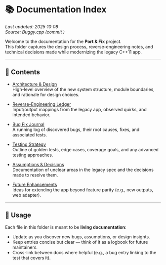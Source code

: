 # 📚 Documentation Index

_Last updated: 2025‑10‑08_  
_Source: Buggy.cpp (commit <hash>)_

Welcome to the documentation for the **Port & Fix** project.  
This folder captures the design process, reverse-engineering notes, and technical decisions made while modernizing the legacy C++11 app.

---

## 📂 Contents

- [Architecture & Design](./architecture.md)  
  High-level overview of the new system structure, module boundaries, and rationale for design choices.

- [Reverse-Engineering Ledger](./reverse-engineering.md)  
  Input/output mappings from the legacy app, observed quirks, and intended behavior.

- [Bug Fix Journal](./bugs.md)  
  A running log of discovered bugs, their root causes, fixes, and associated tests.

- [Testing Strategy](./testing.md)  
  Outline of golden tests, edge cases, coverage goals, and any advanced testing approaches.

- [Assumptions & Decisions](./assumptions.md)  
  Documentation of unclear areas in the legacy spec and the decisions made to resolve them.

- [Future Enhancements](./future.md)  
  Ideas for extending the app beyond feature parity (e.g., new outputs, web adapter).

---

## 🧭 Usage

Each file in this folder is meant to be **living documentation**:
- Update as you discover new bugs, assumptions, or design insights.  
- Keep entries concise but clear — think of it as a logbook for future maintainers.  
- Cross-link between docs where helpful (e.g., a bug entry linking to the test that covers it).  

